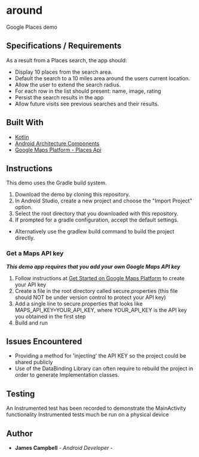 # around
Google Places demo

## Specifications / Requirements
As a result from a Places search, the app should:
- Display 10 places from the search area.
- Default the search to a 10 miles area around the users current location.
- Allow the user to extend the search radius.
- For each row in the list should present: name, image, rating
- Persist the search results in the app
- Allow future visits see previous searches and their results.

## Built With
* [Kotlin](https://kotlinlang.org/)
* [Android Architecture Components](https://developer.android.com/topic/libraries/architecture)
* [Google Maps Platform - Places Api](https://github.com/googlemaps/google-maps-services-java)

## Instructions
This demo uses the Gradle build system.

1. Download the demo by cloning this repository.
2. In Android Studio, create a new project and choose the "Import Project" option.
3. Select the root directory that you downloaded with this repository.
4. If prompted for a gradle configuration, accept the default settings. 
- Alternatively use the gradlew build command to build the project directly.



### Get a Maps API key
***This demo app requires that you add your own Google Maps API key***
1. Follow instructions at [Get Started on Google Maps Platform](https://developers.google.com/maps/gmp-get-started) to create your API key
2. Create a file in the root directory called secure.properties (this file should NOT be under version control to protect your API key)
3. Add a single line to secure.properties that looks like MAPS_API_KEY=YOUR_API_KEY, where YOUR_API_KEY is the API key you obtained in the first step
4. Build and run

## Issues Encountered
- Providing a method for 'injecting' the API KEY so the project could be shared publicly
- Use of the DataBinding Library can often require to rebuild the project in order to generate Implementation classes.

## Testing
An Instrumented test has been recorded to demonstrate the MainActivity functionality
Instrumented tests much be run on a physical device

## Author
* **James Campbell** - *Android Developer* -
